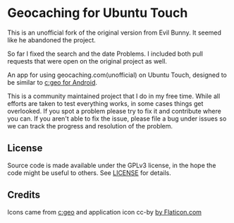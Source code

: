 # Geocaching for Ubuntu Touch

This is an unofficial fork of the original version from Evil Bunny. It seemed like he abandoned the project.

So far I fixed the search and the date Problems. I included both pull requests that were open on the original project as well. 

An app for using geocaching.com(unofficial) on Ubuntu Touch, designed to be similar to [c:geo for Android](https://github.com/cgeo/cgeo).

This is a community maintained project that I do in my free time. While all efforts are taken to test everything works, in some cases things get overlooked. If you spot a problem please try to fix it and contribute where you can. If you aren't able to fix the issue, please file a bug under issues so we can track the progress and resolution of the problem.

## License

Source code is made available under the GPLv3 license, in the hope the code might be useful to others. See [LICENSE](LICENSE) for details.

## Credits

Icons came from [c:geo](https://github.com/cgeo/cgeo) and application icon cc-by [by Flaticon.com](https://www.flaticon.com/)

